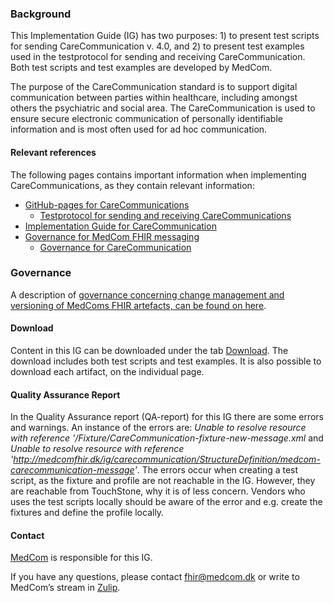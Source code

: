 ### Background

This Implementation Guide (IG) has two purposes: 1) to present test scripts for sending CareCommunication v. 4.0, and 2) to present test examples used in the testprotocol for sending and receiving CareCommunication. Both test scripts and test examples are developed by MedCom. 

The purpose of the CareCommunication standard is to support digital communication between parties within healthcare, including amongst others the psychiatric and social area. The CareCommunication is used to ensure secure electronic communication of personally identifiable information and is most often used for ad hoc communication.


#### Relevant references

The following pages contains important information when implementing CareCommunications, as they contain relevant information:
* [GitHub-pages for CareCommunications](https://medcomdk.github.io/dk-medcom-carecommunication)
  * [Testprotocol for sending and receiving CareCommunications](https://medcomdk.github.io/dk-medcom-carecommunication/#2-test-and-certification)
* [Implementation Guide for CareCommunication](https://medcomfhir.dk/ig/carecommunication)
* [Governance for MedCom FHIR messaging](https://medcomdk.github.io/MedCom-FHIR-Communication/)
  * [Governance for CareCommunication](https://medcomdk.github.io/MedCom-FHIR-Communication/assets/documents/governance-for-careCommunication.html)

### Governance
A description of <a href="https://medcomdk.github.io/MedComLandingPage/#4-change-management-and-versioning">governance concerning change management and versioning of MedComs FHIR artefacts, can be found on here</a>.

#### Download
Content in this IG can be downloaded under the tab [Download](downloads.html). The download includes both test scripts and test examples. It is also possible to download each artifact, on the individual page.

#### Quality Assurance Report

In the Quality Assurance report (QA-report) for this IG there are some errors and warnings. An instance of the errors are: *Unable to resolve resource with reference '/Fixture/CareCommunication-fixture-new-message.xml* and *Unable to resolve resource with reference 'http://medcomfhir.dk/ig/carecommunication/StructureDefinition/medcom-carecommunication-message'*. The errors occur when creating a test script, as the fixture and profile are not reachable in the IG. However, they are reachable from TouchStone, why it is of less concern. Vendors who uses the test scripts locally should be aware of the error and e.g. create the fixtures and define the profile locally.

#### Contact
<a href="https://www.medcom.dk/">MedCom</a> is responsible for this IG.

If you have any questions, please contact <a href="mailto:fhir@medcom.dk">fhir@medcom.dk</a> or write to MedCom’s stream in <a href="https://chat.fhir.org/#narrow/stream/315677-denmark.2Fmedcom.2FFHIRimplementationErfaGroup">Zulip</a>.